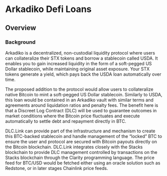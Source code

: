 # Arkadiko Defi Loans

## Overview

### Background

Arkadiko is a decentralized, non-custodial liquidity protocol where users can collateralize their STX tokens and borrow a stablecoin called USDA. It enables you to gain increased liquidity in the form of a soft-pegged US Dollar stablecoin, while maintaining original asset exposure. Your STX tokens generate a yield, which pays back the USDA loan automatically over time.

The proposed addition to the protocol would allow users to collateralize native Bitcoin to mint a soft-pegged US Dollar stablecoin. Similarly to USDA, this loan would be contained in an Arkadiko vault with similar terms and agreements around liquidation ratios and penalty fees. The benefit here is that a Discreet Log Contract (DLC) will be used to guarantee outcomes in market conditions where the Bitcoin price fluctuates and execute automatically to settle debt and repayment directly in BTC.

DLC.Link can provide part of the infrastructure and mechanism to create this BTC-backed stablecoin and handle management of the “locked” BTC to ensure the user and protocol are secured with Bitcoin payouts directly on the Bitcoin blockchain. DLC.Link integrates closely with the Stacks blockchain to provide DLC management controlled by transactions on the Stacks blockchain through the Clarity programming language. The price feed for BTC/USD would be fetched either using an oracle solution such as Redstone, or in later stages Chainlink price feeds.
